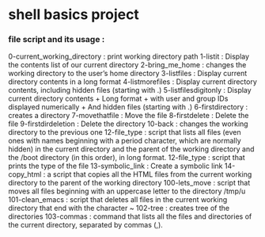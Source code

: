 # shell basics  project
### file script and its usage :
0-current_working_directory : print working directory path
1-listit : Display the contents list of our current directory
2-bring_me_home : changes the working directory to the user’s home directory
3-listfiles : Display current directory contents in a long format
4-listmorefiles : Display current directory contents, including hidden files (starting with .)
5-listfilesdigitonly : Display current directory contents + Long format + with user and group IDs displayed numerically + And hidden files (starting with .)
6-firstdirectory : creates a directory
7-movethatfile : Move the file 
8-firstdelete : Delete the file
9-firstdirdeletion : Delete the directory
10-back :  changes the working directory to the previous one
12-file_type :  script that lists all files (even ones with names beginning with a period character, which are normally hidden) in the current directory and the parent of the working directory and the /boot directory (in this order), in long format.
12-file_type : script that prints the type of the file
13-symbolic_link : Create a symbolic link
14-copy_html :  a script that copies all the HTML files from the current working directory to the parent of the working directory
100-lets_move :  script that moves all files beginning with an uppercase letter to the directory /tmp/u
101-clean_emacs : script that deletes all files in the current working directory that end with the character ~
102-tree : creates tree of the directories
103-commas : command that lists all the files and directories of the current directory, separated by commas (,).

